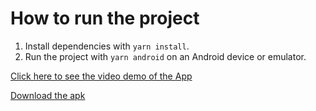 # How to run the project

1. Install dependencies with `yarn install`.
2. Run the project with `yarn android` on an Android device or emulator.

[Click here to see the video demo of the App](https://drive.google.com/file/d/1YAxcBlYC6torTH61GdgKFZml-22-w090/view?usp=sharing)

[Download the apk](https://drive.google.com/file/d/181H1-6fKeCZpCvZfjZnzEvWNkO6aaJCh/view?usp=sharing)
